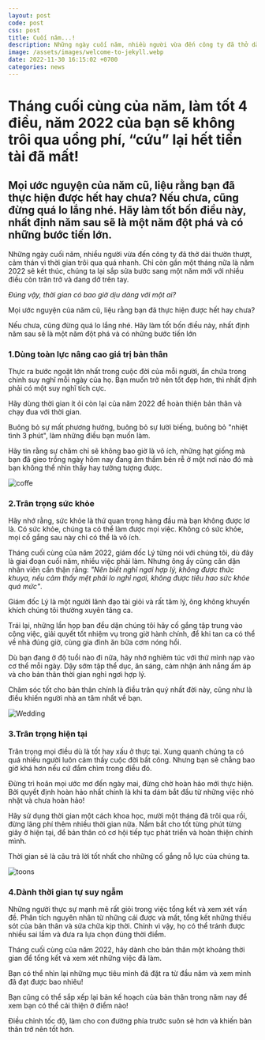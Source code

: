 ```yaml
---
layout: post
code: post
css: post
title: Cuối năm...!
description: Những ngày cuối năm, nhiều người vừa đến công ty đã thở dài thườn thượt, cảm thán vì thời gian trôi qua quá nhanh. Chỉ còn gần một tháng nữa là năm 2022 sẽ kết thúc, chúng ta lại sắp sửa bước sang một năm mới với nhiều điều còn trăn trở và dang dở trên tay.
image: /assets/images/welcome-to-jekyll.webp
date: 2022-11-30 16:15:02 +0700
categories: news
---
```


# **Tháng cuối cùng của năm, làm tốt 4 điều, năm 2022 của bạn sẽ không trôi qua uổng phí, “cứu” lại hết tiền tài đã mất!**

## **Mọi ước nguyện của năm cũ, liệu rằng bạn đã thực hiện được hết hay chưa? Nếu chưa, cũng đừng quá lo lắng nhé. Hãy làm tốt bốn điều này, nhất định năm sau sẽ là một năm đột phá và có những bước tiến lớn.**

Những ngày cuối năm, nhiều người vừa đến công ty đã thở dài thườn thượt, cảm thán vì thời gian trôi qua quá nhanh. Chỉ còn gần một tháng nữa là năm 2022 sẽ kết thúc, chúng ta lại sắp sửa bước sang một năm mới với nhiều điều còn trăn trở và dang dở trên tay.

_Đúng vậy, thời gian có bao giờ dịu dàng với một ai?_

Mọi ước nguyện của năm cũ, liệu rằng bạn đã thực hiện được hết hay chưa?

Nếu chưa, cũng đừng quá lo lắng nhé. Hãy làm tốt bốn điều này, nhất định năm sau sẽ là một năm đột phá và có những bước tiến lớn

### **1.Dùng toàn lực nâng cao giá trị bản thân**

Thực ra bước ngoặt lớn nhất trong cuộc đời của mỗi người, ẩn chứa trong chính suy nghĩ mỗi ngày của họ. Bạn muốn trở nên tốt đẹp hơn, thì nhất định phải có một suy nghĩ tích cực.

Hãy dùng thời gian ít ỏi còn lại của năm 2022 để hoàn thiện bản thân và chạy đua với thời gian.

Buông bỏ sự mất phương hướng, buông bỏ sự lười biếng, buông bỏ "nhiệt tình 3 phút", làm những điều bạn muốn làm.

Hãy tin rằng sự chăm chỉ sẽ không bao giờ là vô ích, những hạt giống mà bạn đã gieo trồng ngày hôm nay đang âm thầm bén rễ ở một nơi nào đó mà bạn không thể nhìn thấy hay tưởng tượng được.

![coffe](https://kenh14cdn.com/203336854389633024/2022/12/8/photo-3-1670476208390104538624.jpeg)

### **2.Trân trọng sức khỏe**

Hãy nhớ rằng, sức khỏe là thứ quan trọng hàng đầu mà bạn không được lơ là. Có sức khỏe, chúng ta có thể làm được mọi việc. Không có sức khỏe, mọi cố gắng sau này chỉ có thể là vô ích.

Tháng cuối cùng của năm 2022, giám đốc Lý từng nói với chúng tôi, dù đây là giai đoạn cuối năm, nhiều việc phải làm. Nhưng ông ấy cũng căn dặn nhân viên cẩn thận rằng: _"Nên biết nghỉ ngơi hợp lý, không được thức khuya, nếu cảm thấy mệt phải lo nghỉ ngơi, không được tiêu hao sức khỏe quá mức"_.

Giám đốc Lý là một người lãnh đạo tài giỏi và rất tâm lý, ông không khuyến khích chúng tôi thường xuyên tăng ca.

Trái lại, những lần họp ban đều dặn chúng tôi hãy cố gắng tập trung vào công việc, giải quyết tốt nhiệm vụ trong giờ hành chính, để khi tan ca có thể về nhà đúng giờ, cùng gia đình ăn bữa cơm nóng hổi.

Dù bạn đang ở độ tuổi nào đi nữa, hãy nhớ nghiêm túc với thứ mình nạp vào cơ thể mỗi ngày. Dậy sớm tập thể dục, ăn sáng, cảm nhận ánh nắng ấm áp và cho bản thân thời gian nghỉ ngơi hợp lý.

Chăm sóc tốt cho bản thân chính là điều trân quý nhất đời này, cũng như là điều khiến người nhà an tâm nhất về bạn.

![Wedding](https://st.quantrimang.com/photos/image/2019/05/25/wedding-1.jpg)

### **3.Trân trọng hiện tại**

Trân trọng mọi điều dù là tốt hay xấu ở thực tại. Xung quanh chúng ta có quá nhiều người luôn cảm thấy cuộc đời bất công. Nhưng bạn sẽ chẳng bao giờ khá hơn nếu cứ đắm chìm trong điều đó.

Đừng trì hoãn mọi ước mơ đến ngày mai, đừng chờ hoàn hảo mới thực hiện. Bởi quyết định hoàn hảo nhất chính là khi ta dám bắt đầu từ những việc nhỏ nhặt và chưa hoàn hảo!

Hãy sử dụng thời gian một cách khoa học, mười một tháng đã trôi qua rồi, đừng lãng phí thêm nhiều thời gian nữa. Nắm bắt cho tốt từng phút từng giây ở hiện tại, để bản thân có cơ hội tiếp tục phát triển và hoàn thiện chính mình.

Thời gian sẽ là câu trả lời tốt nhất cho những cố gắng nỗ lực của chúng ta.

![toons](https://kenh14cdn.com/203336854389633024/2022/12/8/photo-1-16704761925831832919078.jpeg)

### **4.Dành thời gian tự suy ngẫm**

Những người thực sự mạnh mẽ rất giỏi trong việc tổng kết và xem xét vấn đề. Phân tích nguyên nhân từ những cái được và mất, tổng kết những thiếu sót của bản thân và sửa chữa kịp thời. Chính vì vậy, họ có thể tránh được nhiều sai lầm và đưa ra lựa chọn đúng thời điểm.

Tháng cuối cùng của năm 2022, hãy dành cho bản thân một khoảng thời gian để tổng kết và xem xét những việc đã làm.

Bạn có thể nhìn lại những mục tiêu mình đã đặt ra từ đầu năm và xem mình đã đạt được bao nhiêu!

Bạn cũng có thể sắp xếp lại bản kế hoạch của bản thân trong năm nay để xem bạn có thể cải thiện ở điểm nào!

Điều chỉnh tốc độ, làm cho con đường phía trước suôn sẻ hơn và khiến bản thân trở nên tốt hơn.

